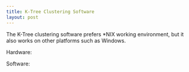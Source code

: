```yaml
---
title: K-Tree Clustering Software
layout: post
---
```


The K-Tree clustering software prefers *NIX working environment, but it also works on other platforms such as Windows.

Hardware:


Software:

